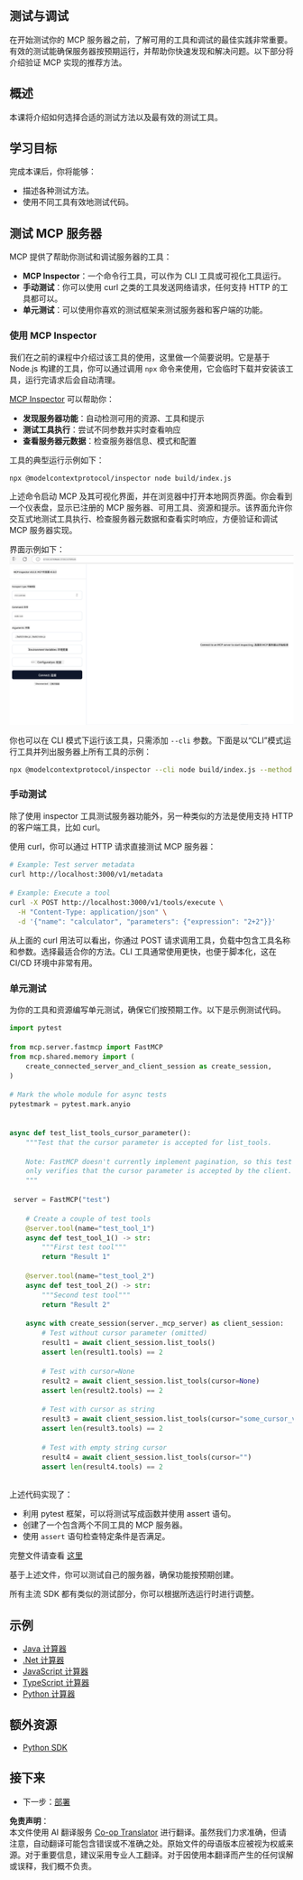 <!--
CO_OP_TRANSLATOR_METADATA:
{
  "original_hash": "4e34e34e84f013e73c7eaa6d09884756",
  "translation_date": "2025-07-04T15:57:05+00:00",
  "source_file": "03-GettingStarted/08-testing/README.md",
  "language_code": "zh"
}
-->
## 测试与调试

在开始测试你的 MCP 服务器之前，了解可用的工具和调试的最佳实践非常重要。有效的测试能确保服务器按预期运行，并帮助你快速发现和解决问题。以下部分将介绍验证 MCP 实现的推荐方法。

## 概述

本课将介绍如何选择合适的测试方法以及最有效的测试工具。

## 学习目标

完成本课后，你将能够：

- 描述各种测试方法。
- 使用不同工具有效地测试代码。

## 测试 MCP 服务器

MCP 提供了帮助你测试和调试服务器的工具：

- **MCP Inspector**：一个命令行工具，可以作为 CLI 工具或可视化工具运行。
- **手动测试**：你可以使用 curl 之类的工具发送网络请求，任何支持 HTTP 的工具都可以。
- **单元测试**：可以使用你喜欢的测试框架来测试服务器和客户端的功能。

### 使用 MCP Inspector

我们在之前的课程中介绍过该工具的使用，这里做一个简要说明。它是基于 Node.js 构建的工具，你可以通过调用 `npx` 命令来使用，它会临时下载并安装该工具，运行完请求后会自动清理。

[MCP Inspector](https://github.com/modelcontextprotocol/inspector) 可以帮助你：

- **发现服务器功能**：自动检测可用的资源、工具和提示
- **测试工具执行**：尝试不同参数并实时查看响应
- **查看服务器元数据**：检查服务器信息、模式和配置

工具的典型运行示例如下：

```bash
npx @modelcontextprotocol/inspector node build/index.js
```

上述命令启动 MCP 及其可视化界面，并在浏览器中打开本地网页界面。你会看到一个仪表盘，显示已注册的 MCP 服务器、可用工具、资源和提示。该界面允许你交互式地测试工具执行、检查服务器元数据和查看实时响应，方便验证和调试 MCP 服务器实现。

界面示例如下： ![Inspector](../../../../translated_images/connect.141db0b2bd05f096fb1dd91273771fd8b2469d6507656c3b0c9df4b3c5473929.zh.png)

你也可以在 CLI 模式下运行该工具，只需添加 `--cli` 参数。下面是以“CLI”模式运行工具并列出服务器上所有工具的示例：

```sh
npx @modelcontextprotocol/inspector --cli node build/index.js --method tools/list
```

### 手动测试

除了使用 inspector 工具测试服务器功能外，另一种类似的方法是使用支持 HTTP 的客户端工具，比如 curl。

使用 curl，你可以通过 HTTP 请求直接测试 MCP 服务器：

```bash
# Example: Test server metadata
curl http://localhost:3000/v1/metadata

# Example: Execute a tool
curl -X POST http://localhost:3000/v1/tools/execute \
  -H "Content-Type: application/json" \
  -d '{"name": "calculator", "parameters": {"expression": "2+2"}}'
```

从上面的 curl 用法可以看出，你通过 POST 请求调用工具，负载中包含工具名称和参数。选择最适合你的方法。CLI 工具通常使用更快，也便于脚本化，这在 CI/CD 环境中非常有用。

### 单元测试

为你的工具和资源编写单元测试，确保它们按预期工作。以下是示例测试代码。

```python
import pytest

from mcp.server.fastmcp import FastMCP
from mcp.shared.memory import (
    create_connected_server_and_client_session as create_session,
)

# Mark the whole module for async tests
pytestmark = pytest.mark.anyio


async def test_list_tools_cursor_parameter():
    """Test that the cursor parameter is accepted for list_tools.

    Note: FastMCP doesn't currently implement pagination, so this test
    only verifies that the cursor parameter is accepted by the client.
    """

 server = FastMCP("test")

    # Create a couple of test tools
    @server.tool(name="test_tool_1")
    async def test_tool_1() -> str:
        """First test tool"""
        return "Result 1"

    @server.tool(name="test_tool_2")
    async def test_tool_2() -> str:
        """Second test tool"""
        return "Result 2"

    async with create_session(server._mcp_server) as client_session:
        # Test without cursor parameter (omitted)
        result1 = await client_session.list_tools()
        assert len(result1.tools) == 2

        # Test with cursor=None
        result2 = await client_session.list_tools(cursor=None)
        assert len(result2.tools) == 2

        # Test with cursor as string
        result3 = await client_session.list_tools(cursor="some_cursor_value")
        assert len(result3.tools) == 2

        # Test with empty string cursor
        result4 = await client_session.list_tools(cursor="")
        assert len(result4.tools) == 2
    
```

上述代码实现了：

- 利用 pytest 框架，可以将测试写成函数并使用 assert 语句。
- 创建了一个包含两个不同工具的 MCP 服务器。
- 使用 `assert` 语句检查特定条件是否满足。

完整文件请查看 [这里](https://github.com/modelcontextprotocol/python-sdk/blob/main/tests/client/test_list_methods_cursor.py)

基于上述文件，你可以测试自己的服务器，确保功能按预期创建。

所有主流 SDK 都有类似的测试部分，你可以根据所选运行时进行调整。

## 示例

- [Java 计算器](../samples/java/calculator/README.md)
- [.Net 计算器](../../../../03-GettingStarted/samples/csharp)
- [JavaScript 计算器](../samples/javascript/README.md)
- [TypeScript 计算器](../samples/typescript/README.md)
- [Python 计算器](../../../../03-GettingStarted/samples/python)

## 额外资源

- [Python SDK](https://github.com/modelcontextprotocol/python-sdk)

## 接下来

- 下一步：[部署](../09-deployment/README.md)

**免责声明**：  
本文件使用 AI 翻译服务 [Co-op Translator](https://github.com/Azure/co-op-translator) 进行翻译。虽然我们力求准确，但请注意，自动翻译可能包含错误或不准确之处。原始文件的母语版本应被视为权威来源。对于重要信息，建议采用专业人工翻译。对于因使用本翻译而产生的任何误解或误释，我们概不负责。